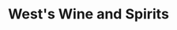 ---
title: "West's Wine and Spirits"
url: /williamstown/wests-wine-and-spirits/
shop: Spirituosen
---